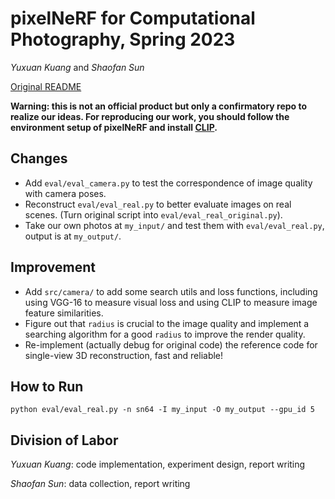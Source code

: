 # pixelNeRF for Computational Photography, Spring 2023

*Yuxuan Kuang* and *Shaofan Sun*

[Original README](./README_original.md)

**Warning: this is not an official product but only a confirmatory repo to realize our ideas. For reproducing our work, you should follow the environment setup of pixelNeRF and install [CLIP](https://github.com/openai/CLIP).**

## Changes

- Add `eval/eval_camera.py` to test the correspondence of image quality with camera poses.
- Reconstruct `eval/eval_real.py` to better evaluate images on real scenes. (Turn original script into `eval/eval_real_original.py`).
- Take our own photos at `my_input/` and test them with `eval/eval_real.py`, output is at `my_output/`.

## Improvement

- Add `src/camera/` to add some search utils and loss functions, including using VGG-16 to measure visual loss and using CLIP to measure image feature similarities.
- Figure out that `radius` is crucial to the image quality and implement a searching algorithm for a good `radius` to improve the render quality.
- Re-implement (actually debug for original code) the reference code for single-view 3D reconstruction, fast and reliable!

## How to Run

```shell
python eval/eval_real.py -n sn64 -I my_input -O my_output --gpu_id 5   
```

## Division of Labor

*Yuxuan Kuang*: code implementation, experiment design, report writing

*Shaofan Sun*: data collection, report writing